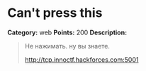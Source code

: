# Can't press this


**Category:** web
**Points:** 200
**Description:**

> Не нажимать. ну вы знаете.
> 
> http://tcp.innoctf.hackforces.com:5001
